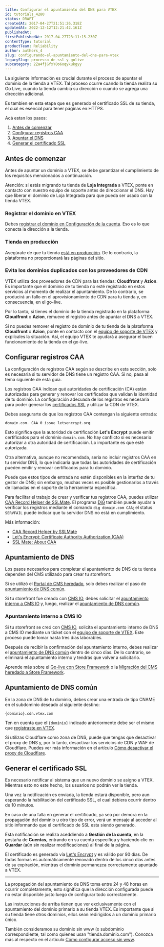 ```yaml
---
title: Configurar el apuntamiento del DNS para VTEX
id: tutorials_4280
status: DRAFT
createdAt: 2017-04-27T21:51:26.318Z
updatedAt: 2022-12-12T12:21:42.161Z
publishedAt: 
firstPublishedAt: 2017-04-27T23:11:15.230Z
contentType: tutorial
productTeam: Reliability
author: authors_4
slug: configurando-el-apuntamiento-del-dns-para-vtex
legacySlug: processo-de-ssl-y-golive
subcategory: 2Za4fjGfxYOo6oqykukgyy
---
```


La siguiente información es crucial durante el proceso de apuntar el dominio de la tienda a VTEX. Tal proceso ocurre cuando la tienda realiza su Go Live, cuando la tienda cambia su dirección o cuando se agrega una dirección adicional. 

Es tambien en esta etapa que es generado el certificado SSL de su tienda, el cual es esencial para tener páginas en HTTPS. 

Acá estan los pasos: 

1. [Antes de comenzar](#antes-de-comenzar)
2. [Configurar registros CAA](#configurar-registros-caa)
4. [Apuntar el DNS](#apuntamiento-de-dns)
4. [Generar el certificado SSL](#generar-el-certificado-ssl)

## Antes de comenzar

Antes de apuntar un dominio a VTEX, se debe garantizar el cumplimiento de los requisitos mencionados a continuación.

<div class="alert alert-warning">
Atención: si estás migrando tu tienda de <strong>Loja Integrada</strong> a VTEX, ponte en contacto con nuestro equipo de soporte antes de direccionar el DNS. Hay que liberar el dominio de Loja Integrada para que pueda ser usado con la tienda VTEX.
</div>

### Registrar el dominio en VTEX

Debes [registrar el dominio en Configuración de la cuenta](https://help.vtex.com/es/tutorial/configurando-dominios-no-license-manager). Eso es lo que conecta la dirección a la tienda.

### Tienda en producción

Asegúrate de que tu tienda [está en producción](https://help.vtex.com/es/tutorial/passando-a-loja-para-producao/). De lo contrario, la plataforma no proporcionará las páginas del sitio.

### Evita los dominios duplicados con los proveedores de CDN

VTEX utiliza dos proveedores de CDN para las tiendas: **Cloudfront** y **Azion**. Es importante que el dominio de tu tienda no esté registrado en estos servicios al momento de realizar el apuntamiento. De lo contrario, se producirá un fallo en el aprovisionamiento de CDN para tu tienda y, en consecuencia, en el go-live.

Por lo tanto, si tienes el dominio de la tienda registrado en la plataforma **Cloudfront** o **Azion**, remueve el registro antes de apuntar el DNS a VTEX.

<div class="alert alert-warning">
Si no puedes remover el registro de dominio de tu tienda de la plataforma <strong>Cloudfront</strong> o <strong>Azion</strong>, ponte en contacto con el <a href="https://help.vtex.com/es/support">equipo de soporte de VTEX</a> y explícales la situación. Así, el equipo VTEX te ayudará a asegurar el buen funcionamiento de la tienda en el go-live.
</div>

## Configurar registros CAA

<div class="alert alert-warning">
La configuración de registros CAA según se describe en esta sección, solo es necesaria si tu servidor de DNS tiene un registro CAA. Si no, pasa al tema siguiente de esta guía.
</div>

Los registros CAA indican qué autoridades de certificación (CA) están autorizadas para generar y renovar los certificados que validan la identidad de tu dominio. La configuración adecuada de los registros es necesaria para poder generar los [certificados SSL](https://help.vtex.com/es/tutorial/certificado-de-seguranca-ssl-a-que-se-refere-e-como-contratar--tutorials_1308) y utilizar la CDN de VTEX.

Debes asegurarte de que los registros CAA contengan la siguiente entrada:

```
domain.com. CAA 0 issue letsencrypt.org
```

Esto significa que la autoridad de certificación **Let's Encrypt** puede emitir certificados para el dominio `domain.com`. No hay conflicto si es necesario autorizar a otra autoridad de certificación. Lo importante es que esté autorizada.

Otra alternativa, aunque no recomendada, sería no incluir registros CAA en tu servidor DNS, lo que indicaría que todas las autoridades de certificación pueden emitir y renovar certificados para tu dominio.

<div class="alert alert-info">
Puede que estos tipos de entrada no estén disponibles en la interfaz de tu gestor de DNS; sin embargo, muchas veces es posible gestionarlos a través de llamadas en el soporte de la herramienta específica.
</div>

Para facilitar el trabajo de crear y verificar tus registros CAA, puedes utilizar [CAA Record Helper de SSLMate](https://sslmate.com/caa/). El programa [DiG](https://www.hostinger.com/tutorials/how-to-use-the-dig-command-in-linux/) también puede ayudar a verificar los registros mediante el comando `dig domain.com CAA`; el status `SERVFAIL` puede indicar que tu servidor DNS no está en cumplimiento.

<div class = "alert alert-info">
Más información:
<p>
<ul>
<li><a href="https://sslmate.com/caa/">CAA Record Helper by SSLMate</a></li>
<li><a href="https://letsencrypt.org/docs/caa/">Let's Encrypt: Certificate Authority Authorization (CAA)</a></li>
<li><a href="https://sslmate.com/caa/about">SSL Mate: About CAA</a></li>
</ul>
</p>
</div>

## Apuntamiento de DNS

Los pasos necesarios para completar el apuntamiento de DNS de tu tienda dependen del CMS utilizado para crear tu storefront.

Si se utilizó el [Portal de CMS heredado](https://help.vtex.com/es/tracks/cms--2YcpgIljVaLVQYMzxQbc3z/1oN446gRGcR2s70RvBCAmj), solo debes realizar el paso de [apuntamiento de DNS común](#apuntamiento-de-dns-comun).

Si tu storefront fue creado con [CMS IO](https://help.vtex.com/es/tracks/cms--2YcpgIljVaLVQYMzxQbc3z/4yB9wSl79cArd68aRBnBZ2), debes solicitar el [apuntamiento interno a CMS IO](#apuntamiento-interno-a-cms-io) y, luego, realizar el [apuntamiento de DNS común](#apuntamiento-de-dns-comun).

### Apuntamiento interno a CMS IO

Si tu storefront se creó con [CMS IO](https://help.vtex.com/es/tracks/cms--2YcpgIljVaLVQYMzxQbc3z/4yB9wSl79cArd68aRBnBZ2), solicita el apuntamiento interno de DNS a CMS IO mediante un ticket con el [equipo de soporte de VTEX](https://help.vtex.com/es/support). Este proceso puede tomar hasta tres días laborables.

Después de recibir la confirmación del apuntamiento interno, debes realizar el [apuntamiento de DNS común](#apuntamiento-de-dns-comun) dentro de cinco días. De lo contrario, se eliminará el apuntamiento interno y tendrás que volver a solicitarlo.

<div class = "alert alert-info">
Aprende más sobre el <a href="https://developers.vtex.com/vtex-developer-docs/docs/vtex-io-documentation-go-live">Go-live con Store Framework</a> o la <a href="https://developers.vtex.com/vtex-developer-docs/docs/vtex-io-documentation-migrating-storefront-from-legacy-to-io">Migración del CMS heredado a Store Framework</a>.
</div>

## Apuntamiento de DNS común

En la zona de DNS de tu dominio, debes crear una entrada de tipo CNAME en el subdominio deseado al siguiente destino:
```
{dominio}.cdn.vtex.com
```

Ten en cuenta que el `{dominio}` indicado anteriormente debe ser el mismo que [registraste en VTEX](#registrar-el-dominio-en-vtex).

<div class="alert alert-warning">
Si utilizas Cloudflare como zona de DNS, puede que tengas que desactivar el proxy de DNS y, por lo tanto, desactivar los servicios de CDN y WAF de Cloudflare. Puedes ver más información en el artículo <a href="https://help.vtex.com/pt/tutorial/disable-cloudflare-proxy--75QqsXAqR7NdkRc1GZPiXb">Cómo desactivar el proxy de Cloudflare</a>.
</div>

## Generar el certificado SSL

Es necesario notificar al sistema que un nuevo dominio se asigno a VTEX. Mientras esto no este hecho, los usuarios no podrán ver la tienda. 

Una vez la notificación es enviada, la tienda estará disponible, pero aun esperando la habilitación del certificado SSL, el cual debiera ocurrir dentro de 10 minutos. 

En caso de una falla en generar el certificado, ya sea por demora en la propagación del dominio u otro tipo de error, verá un mensaje al acceder al sitio informando que el certificado de SSL esta siendo generado.

Esta notificación se realiza aceddiendo a __Gestión de la cuenta__, en la pestaña de __Cuentas__, entrando en su cuenta específica y haciendo clic en __Guardar__ (aún sin realizar modificaciones) al final de la página.

El certificado es generado vía [Let's Encrypt](https://letsencrypt.org/) y es válido por 90 días. De todas formas es automáticamente renovado dentro de los cinco días antes de su expiración, mientras el dominio permanezca correctamente apuntado a VTEX.

---

<div class="alert alert-info">
La propagación del apuntamiento de DNS toma entre 24 y 48 horas en ocurrir completamente, esto significa que la dirección configurada puede no estar disponible justo luego de configurar todo correctamente.
</div>

Las instrucciones de arriba tienen que ver exclusivamente con el apuntamiento del dominio primario a su tienda VTEX. Es importante que si su tienda tiene otros dominios, ellos sean redirigidos a un dominio primario único. 

También consideramos su dominio sin www (o subdominio correspondiente, tal como quienes usan "tienda.dominio.com"). Conozca más al respecto en el articulo [Cómo configurar acceso sin www](https://help.vtex.com/es/tutorial/configurando-acesso-sem-www--tutorials_4278?&utm_source=autocomplete).

